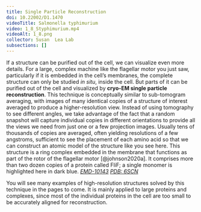 ```yaml
---
title: Single Particle Reconstruction
doi: 10.22002/D1.1470
videoTitle: Salmonella typhimurium
video: 1_8_Styphimurium.mp4
videoAlt: 1_8.png
collector: Susan  Lea Lab
subsections: []
---
```


If a structure can be purified out of the cell, we can visualize even more details. For a large, complex machine like the flagellar motor you just saw, particularly if it is embedded in the cell’s membranes, the complete structure can only be studied *in situ*, inside the cell. But parts of it can be purified out of the cell and visualized by **cryo-EM single particle reconstruction**. This technique is conceptually similar to sub-tomogram averaging, with images of many identical copies of a structure of interest  averaged to produce a higher-resolution view. Instead of using tomography to see different angles, we take advantage of the fact that a random snapshot will capture individual copies in different orientations to provide all the views we need from just one or a few projection images. Usually tens of thousands of copies are averaged, often yielding resolutions of a few angstroms, sufficient to see the placement of each amino acid so that we can construct an atomic model of the structure like you see here. This structure is a ring complex embedded in the membrane that functions as part of the rotor of the flagellar motor [@johnson2020a]. It comprises more than two dozen copies of a protein called FliF; a single monomer is highlighted here in dark blue. [*EMD-10143*](https://www.ebi.ac.uk/pdbe/entry/emdb/emd-10143) [*PDB: 6SCN*](http://rcsb.org/structure/6SCN)

You will see many examples of high-resolution structures solved by this technique in the pages to come. It is mainly applied to large proteins and complexes, since most of the individual proteins in the cell are too small to be accurately aligned for reconstruction.


